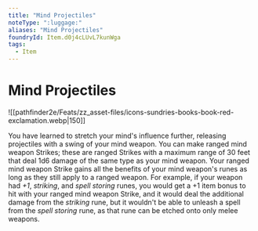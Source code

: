 ```yaml
---
title: "Mind Projectiles"
noteType: ":luggage:"
aliases: "Mind Projectiles"
foundryId: Item.d0j4cLUvL7kunWga
tags:
  - Item
---
```


# Mind Projectiles
![[pathfinder2e/Feats/zz_asset-files/icons-sundries-books-book-red-exclamation.webp|150]]

You have learned to stretch your mind's influence further, releasing projectiles with a swing of your mind weapon. You can make ranged mind weapon Strikes; these are ranged Strikes with a maximum range of 30 feet that deal 1d6 damage of the same type as your mind weapon. Your ranged mind weapon Strike gains all the benefits of your mind weapon's runes as long as they still apply to a ranged weapon. For example, if your weapon had _+1_, _striking_, and _spell storing_ runes, you would get a +1 item bonus to hit with your ranged mind weapon Strike, and it would deal the additional damage from the _striking_ rune, but it wouldn't be able to unleash a spell from the _spell storing_ rune, as that rune can be etched onto only melee weapons.
